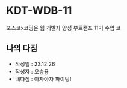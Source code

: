 # KDT-WDB-11
포스코x코딩온 웹 개발자 양성 부트캠프 11기 수업 코

## 나의 다짐
 - 작성일 : 23.12.26
 - 작성자 : 오승용
 - 내다짐 : 아자아자 파이팅!